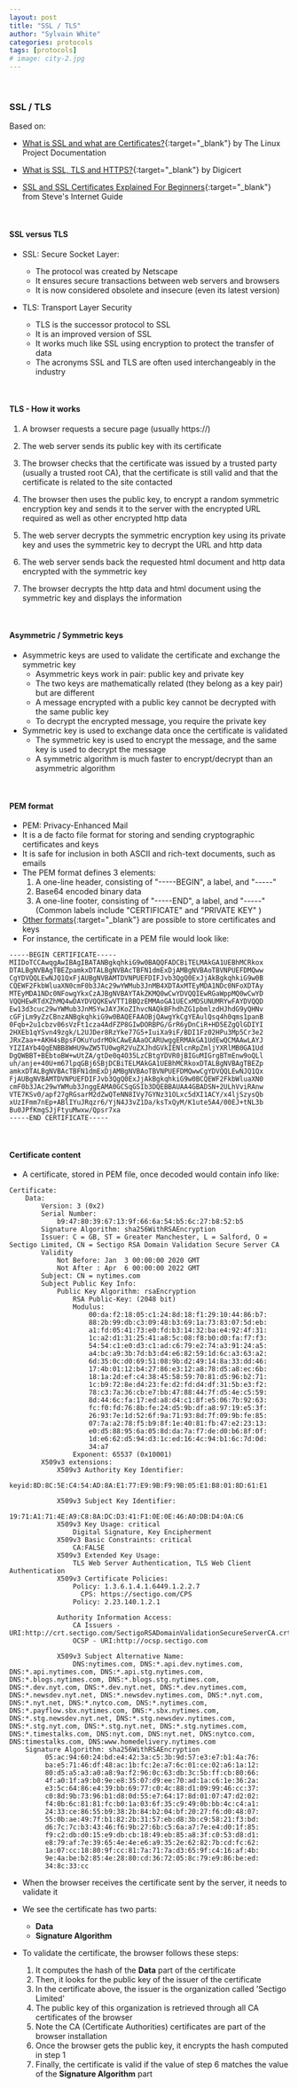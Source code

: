 ```yaml
---
layout: post
title: "SSL / TLS"
author: "Sylvain White"
categories: protocols
tags: [protocols]
# image: city-2.jpg
---
```

<br/>

### SSL / TLS

Based on:

* [What is SSL and what are Certificates?](https://tldp.org/HOWTO/SSL-Certificates-HOWTO/x64.html){:target="_blank"} by The Linux Project Documentation

* [What is SSL, TLS and HTTPS?](https://www.websecurity.digicert.com/en/ca/security-topics/what-is-ssl-tls-https){:target="_blank"} by Digicert

* [SSL and SSL Certificates Explained For Beginners](http://www.steves-internet-guide.com/ssl-certificates-explained/){:target="_blank"} from Steve's Internet Guide


<br/>

#### SSL versus TLS

* SSL: Secure Socket Layer:
    * The protocol was created by Netscape
    * It ensures secure transactions between web servers and browsers
    * It is now considered obsolete and insecure (even its latest version)

* TLS: Transport Layer Security
    * TLS is the successor protocol to SSL
    * It is an improved version of SSL
    * It works much like SSL using encryption to protect the transfer of data
    * The acronyms SSL and TLS are often used interchangeably in the industry

<br/>

#### TLS - How it works

1. A browser requests a secure page (usually https://)

2. The web server sends its public key with its certificate

3. The browser checks that the certificate was issued by a trusted party (usually a trusted root CA), that the certificate is still valid and that the certificate is related to the site contacted

4. The browser then uses the public key, to encrypt a random symmetric encryption key and sends it to the server with the encrypted URL required as well as other encrypted http data

5. The web server decrypts the symmetric encryption key using its private key and uses the symmetric key to decrypt the URL and http data

6. The web server sends back the requested html document and http data encrypted with the symmetric key

7. The browser decrypts the http data and html document using the symmetric key and displays the information

<br/>

#### Asymmetric / Symmetric keys
* Asymmetric keys are used to validate the certificate and exchange the symmetric key
    * Asymmetric keys work in pair: public key and private key 
    * The two keys are mathematically related (they belong as a key pair) but are different
    * A message encrypted with a public key cannot be decrypted with the same public key
    * To decrypt the encrypted message, you require the private key
* Symmetric key is used to exchange data once the certificate is validated
    * The symmetric key is used to encrypt the message, and the same key is used to decrypt the message
    * A symmetric algorithm is much faster to encrypt/decrypt than an asymmetric algorithm

<br/>

#### PEM format
* PEM: Privacy-Enhanced Mail
* It is a de facto file format for storing and sending cryptographic certificates and keys
* It is safe for inclusion in both ASCII and rich-text documents, such as emails
* The PEM format defines 3 elements:
    1. A one-line header, consisting of "-----BEGIN", a label, and "-----"
    2. Base64 encoded binary data
    3. A one-line footer, consisting of "-----END", a label, and "-----"
    <br/>(Common labels include "CERTIFICATE" and "PRIVATE KEY" )
* [Other formats](https://www.tutorialsteacher.com/https/ssl-certificate-format){:target="_blank"} are possible to store certificates and keys
* For instance, the certificate in a PEM file would look like:

```
-----BEGIN CERTIFICATE----- 
MIIDoTCCAwqgAwIBAgIBATANBgkqhkiG9w0BAQQFADCBiTELMAkGA1UEBhMCRkox 
DTALBgNVBAgTBEZpamkxDTALBgNVBAcTBFN1dmExDjAMBgNVBAoTBVNPUEFDMQww 
CgYDVQQLEwNJQ1QxFjAUBgNVBAMTDVNPUEFDIFJvb3QgQ0ExJjAkBgkqhkiG9w0B 
CQEWF2FkbWluaXN0cmF0b3JAc29wYWMub3JnMB4XDTAxMTEyMDA1NDc0NFoXDTAy 
MTEyMDA1NDc0NFowgYkxCzAJBgNVBAYTAkZKMQ0wCwYDVQQIEwRGaWppMQ0wCwYD 
VQQHEwRTdXZhMQ4wDAYDVQQKEwVTT1BBQzEMMAoGA1UECxMDSUNUMRYwFAYDVQQD 
Ew13d3cuc29wYWMub3JnMSYwJAYJKoZIhvcNAQkBFhdhZG1pbmlzdHJhdG9yQHNv 
cGFjLm9yZzCBnzANBgkqhkiG9w0BAQEFAAOBjQAwgYkCgYEAulQsq4h0qms1panB 
0Fqb+2u1cbzv06sVzFt1cza4AdFZP8GIwDORBPG/GrR6yDnCiR+HD5EZgQlGDIYI 
2HXEb1qYSvn49zgk/L2UJDer8RzYke77G5+IuiXa9iF/BDI1Fz02HPu3Mp5Cr3e2 
JRxZaa++AKH4sBpsFOKuYudrMOkCAwEAAaOCARUwggERMAkGA1UdEwQCMAAwLAYJ 
YIZIAYb4QgENBB8WHU9wZW5TU0wgR2VuZXJhdGVkIENlcnRpZmljYXRlMB0GA1Ud
DgQWBBT+BEbtoBW+wUtZA/gtDe0q4O35LzCBtgYDVR0jBIGuMIGrgBTmEnw9oQLl 
uh/anje+40U+m67lpqGBj6SBjDCBiTELMAkGA1UEBhMCRkoxDTALBgNVBAgTBEZp 
amkxDTALBgNVBAcTBFN1dmExDjAMBgNVBAoTBVNPUEFDMQwwCgYDVQQLEwNJQ1Qx 
FjAUBgNVBAMTDVNPUEFDIFJvb3QgQ0ExJjAkBgkqhkiG9w0BCQEWF2FkbWluaXN0 
cmF0b3JAc29wYWMub3JnggEAMA0GCSqGSIb3DQEBBAUAA4GBADSN+2ULhVviRAnw 
VTE7KSv0/apf27gRGsarM2dZwQTeNN8IVy7GYNz31OLxc5dXI1ACY/x4ljSzysQb 
xUzIFmm7nEp+ABlIYuJRqzr6/YjN4J3vZ1Da/ksTxQyM/K1ute5A4/00EJ+tNL3b 
Bu0JPfKmgSJjFtyuMwxw/Qpsr7xa
-----END CERTIFICATE-----
```

<br/>

#### Certificate content

* A certificate, stored in PEM file, once decoded would contain info like:

```
Certificate:
    Data:
        Version: 3 (0x2)
        Serial Number:
            b9:47:80:39:67:13:9f:66:6a:54:b5:6c:27:b8:52:b5
        Signature Algorithm: sha256WithRSAEncryption
        Issuer: C = GB, ST = Greater Manchester, L = Salford, O = Sectigo Limited, CN = Sectigo RSA Domain Validation Secure Server CA
        Validity
            Not Before: Jan  3 00:00:00 2020 GMT
            Not After : Apr  6 00:00:00 2022 GMT
        Subject: CN = nytimes.com
        Subject Public Key Info:
            Public Key Algorithm: rsaEncryption
                RSA Public-Key: (2048 bit)
                Modulus:
                    00:da:f2:18:05:c1:24:8d:18:f1:29:10:44:86:b7:
                    88:2b:99:db:c3:09:48:b3:69:1a:73:83:07:5d:eb:
                    a1:fd:05:41:73:e0:fd:b3:14:32:ba:e4:92:4f:31:
                    1c:a2:d1:31:25:41:a8:5c:08:f8:b0:d0:fa:f7:f3:
                    54:54:c1:e0:d3:c1:ad:c6:79:e2:74:a3:91:24:a5:
                    a4:bc:a9:3b:7d:b3:d4:e6:82:59:1d:6c:a3:63:a2:
                    6d:35:0c:d0:69:51:08:9b:d2:49:14:8a:33:dd:46:
                    17:4b:01:12:b4:27:86:e3:12:a8:78:d5:a8:ec:6b:
                    18:1a:2d:ef:c4:38:45:58:59:70:81:d5:96:b2:71:
                    1c:b9:72:8e:d4:23:fe:d2:fd:d4:df:31:5b:e3:f2:
                    78:c3:7a:36:cb:e7:bb:47:88:44:7f:d5:4e:c5:59:
                    8d:44:6c:fa:17:ed:a8:d4:c1:8f:e5:06:7b:92:63:
                    fc:f0:fd:76:8b:fe:24:d5:9b:df:a8:97:19:e5:3f:
                    26:93:7e:1d:52:6f:9a:71:93:8d:7f:09:9b:fe:85:
                    07:7a:a2:78:f5:b9:8f:1e:40:81:fb:47:e2:23:13:
                    e0:d5:88:95:6a:05:8d:da:7a:f7:de:d0:b6:8f:0f:
                    1d:e6:62:d5:94:d3:1c:ed:16:4c:94:b1:6c:7d:0d:
                    34:a7
                Exponent: 65537 (0x10001)
        X509v3 extensions:
            X509v3 Authority Key Identifier: 
                keyid:8D:8C:5E:C4:54:AD:8A:E1:77:E9:9B:F9:9B:05:E1:B8:01:8D:61:E1

            X509v3 Subject Key Identifier: 
                19:71:A1:71:4E:A9:C8:8A:DC:D3:41:F1:0E:0E:46:A0:DB:D4:0A:C6
            X509v3 Key Usage: critical
                Digital Signature, Key Encipherment
            X509v3 Basic Constraints: critical
                CA:FALSE
            X509v3 Extended Key Usage: 
                TLS Web Server Authentication, TLS Web Client Authentication
            X509v3 Certificate Policies: 
                Policy: 1.3.6.1.4.1.6449.1.2.2.7
                  CPS: https://sectigo.com/CPS
                Policy: 2.23.140.1.2.1

            Authority Information Access: 
                CA Issuers - URI:http://crt.sectigo.com/SectigoRSADomainValidationSecureServerCA.crt
                OCSP - URI:http://ocsp.sectigo.com

            X509v3 Subject Alternative Name: 
                DNS:nytimes.com, DNS:*.api.dev.nytimes.com, DNS:*.api.nytimes.com, DNS:*.api.stg.nytimes.com, DNS:*.blogs.nytimes.com, DNS:*.blogs.stg.nytimes.com, DNS:*.dev.nyt.com, DNS:*.dev.nyt.net, DNS:*.dev.nytimes.com, DNS:*.newsdev.nyt.net, DNS:*.newsdev.nytimes.com, DNS:*.nyt.com, DNS:*.nyt.net, DNS:*.nytco.com, DNS:*.nytimes.com, DNS:*.payflow.sbx.nytimes.com, DNS:*.sbx.nytimes.com, DNS:*.stg.newsdev.nyt.net, DNS:*.stg.newsdev.nytimes.com, DNS:*.stg.nyt.com, DNS:*.stg.nyt.net, DNS:*.stg.nytimes.com, DNS:*.timestalks.com, DNS:nyt.com, DNS:nyt.net, DNS:nytco.com, DNS:timestalks.com, DNS:www.homedelivery.nytimes.com
    Signature Algorithm: sha256WithRSAEncryption
         05:ac:94:60:24:bd:e4:42:3a:c5:3b:9d:57:e3:e7:b1:4a:76:
         ba:e5:71:46:df:48:ac:1b:fc:2e:a7:6c:01:ce:02:a6:1a:12:
         80:d5:a5:a3:a0:a8:9a:f2:96:0c:63:db:3c:5b:ff:cb:80:66:
         4f:a0:1f:a9:b0:9e:e8:35:07:d9:ee:70:ad:1a:c6:1e:36:2a:
         e3:5c:64:86:e4:39:bb:69:77:c0:4c:88:d1:09:99:46:cc:37:
         c0:8d:9b:73:96:b1:d8:0d:55:e7:64:17:8d:01:07:47:d2:02:
         f4:0b:6c:81:81:fc:b0:1a:03:6f:35:c9:49:0b:bb:4c:c4:a1:
         24:33:ce:86:55:b9:38:2b:84:b2:04:bf:20:27:f6:d0:48:07:
         55:0b:ae:49:7f:b1:82:2b:31:57:eb:d8:3b:c9:58:21:f3:bd:
         d6:7c:7c:b3:43:46:f6:9b:27:6b:c5:6a:a7:7e:e4:d0:1f:85:
         f9:c2:db:d0:15:e9:db:cb:18:49:eb:85:a8:3f:c0:53:d8:d1:
         e8:79:af:7e:39:65:4e:4e:e6:a9:35:2e:62:82:7b:cd:fc:62:
         1a:07:cc:18:80:9f:cc:81:7a:71:7a:d3:65:9f:c4:16:af:4b:
         9e:4a:be:b2:85:4e:28:80:cd:36:72:05:8c:79:e9:86:be:ed:
         34:8c:33:cc
```

* When the browser receives the certificate sent by the server, it needs to validate it
* We see the certificate has two parts:
    * **Data**
    * **Signature Algorithm**

* To validate the certificate, the browser follows these steps:
    1. It computes the hash of the **Data** part of the certificate
    2. Then, it looks for the public key of the issuer of the certificate
    3. In the certificate above, the issuer is the organization called 'Sectigo Limited'
    4. The public key of this organization is retrieved through all CA  certificates of the browser
    5. Note the CA (Certificate Authorities) certificates are part of the browser installation
    6. Once the browser gets the public key, it encrypts the hash computed in step 1
    7. Finally, the certificate is valid if the value of step 6 matches the value of the **Signature Algorithm** part
